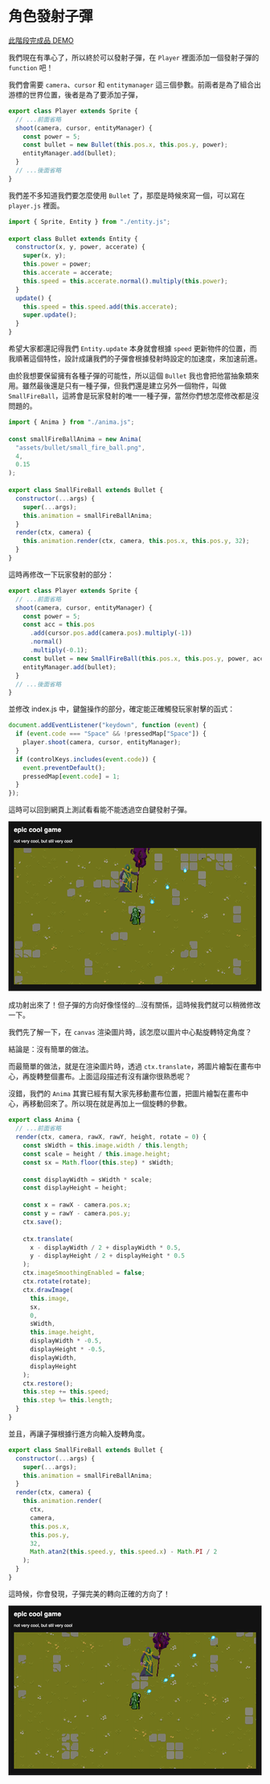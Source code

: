 
# 角色發射子彈

[此階段完成品 DEMO](https://coding-impact.github.io/game_tutorial/13.%20發射子彈/)

我們現在有準心了，所以終於可以發射子彈，在 `Player` 裡面添加一個發射子彈的 `function` 吧！

我們會需要 `camera`、`cursor` 和 `entitymanager` 這三個參數。前兩者是為了組合出游標的世界位置，後者是為了要添加子彈，

```js
export class Player extends Sprite {
  // ...前面省略
  shoot(camera, cursor, entityManager) {
    const power = 5;
    const bullet = new Bullet(this.pos.x, this.pos.y, power);
    entityManager.add(bullet);
  }
  // ...後面省略
}
```

我們差不多知道我們要怎麼使用 `Bullet` 了，那麼是時候來寫一個，可以寫在 `player.js` 裡面。

```js
import { Sprite, Entity } from "./entity.js";

export class Bullet extends Entity {
  constructor(x, y, power, accerate) {
    super(x, y);
    this.power = power;
    this.accerate = accerate;
    this.speed = this.accerate.normal().multiply(this.power);
  }
  update() {
    this.speed = this.speed.add(this.accerate);
    super.update();
  }
}
```

希望大家都還記得我們 `Entity.update` 本身就會根據 `speed` 更新物件的位置，而我順著這個特性，設計成讓我們的子彈會根據發射時設定的加速度，來加速前進。

由於我想要保留擁有各種子彈的可能性，所以這個 `Bullet` 我也會把他當抽象類來用。雖然最後還是只有一種子彈，但我們還是建立另外一個物件，叫做 `SmallFireBall`，這將會是玩家發射的唯一一種子彈，當然你們想怎麼修改都是沒問題的。

```js
import { Anima } from "./anima.js";

const smallFireBallAnima = new Anima(
  "assets/bullet/small_fire_ball.png",
  4,
  0.15
);

export class SmallFireBall extends Bullet {
  constructor(...args) {
    super(...args);
    this.animation = smallFireBallAnima;
  }
  render(ctx, camera) {
    this.animation.render(ctx, camera, this.pos.x, this.pos.y, 32);
  }
}
```

這時再修改一下玩家發射的部分：

```js
export class Player extends Sprite {
  // ...前面省略
  shoot(camera, cursor, entityManager) {
    const power = 5;
    const acc = this.pos
      .add(cursor.pos.add(camera.pos).multiply(-1))
      .normal()
      .multiply(-0.1);
    const bullet = new SmallFireBall(this.pos.x, this.pos.y, power, acc);
    entityManager.add(bullet);
  }
  // ...後面省略
}
```

並修改 index.js 中，鍵盤操作的部分，確定能正確觸發玩家射擊的函式：

```js
document.addEventListener("keydown", function (event) {
  if (event.code === "Space" && !pressedMap["Space"]) {
    player.shoot(camera, cursor, entityManager);
  }
  if (controlKeys.includes(event.code)) {
    event.preventDefault();
    pressedMap[event.code] = 1;
  }
});
```

這時可以回到網頁上測試看看能不能透過空白鍵發射子彈。

![shoot some glitch bullet](/pictures/shoot_some_glitch_bullet.png)

成功射出來了！但子彈的方向好像怪怪的...沒有關係，這時候我們就可以稍微修改一下。

我們先了解一下，在 `canvas` 渲染圖片時，該怎麼以圖片中心點旋轉特定角度？

結論是：沒有簡單的做法。

而最簡單的做法，就是在渲染圖片時，透過 `ctx.translate`，將圖片繪製在畫布中心，再旋轉整個畫布。上面這段描述有沒有讓你很熟悉呢？

沒錯，我們的 `Anima` 其實已經有幫大家先移動畫布位置，把圖片繪製在畫布中心，再移動回來了。所以現在就是再加上一個旋轉的參數。

```js
export class Anima {
  // ...前面省略
  render(ctx, camera, rawX, rawY, height, rotate = 0) {
    const sWidth = this.image.width / this.length;
    const scale = height / this.image.height;
    const sx = Math.floor(this.step) * sWidth;

    const displayWidth = sWidth * scale;
    const displayHeight = height;

    const x = rawX - camera.pos.x;
    const y = rawY - camera.pos.y;
    ctx.save();

    ctx.translate(
      x - displayWidth / 2 + displayWidth * 0.5,
      y - displayHeight / 2 + displayHeight * 0.5
    );
    ctx.imageSmoothingEnabled = false;
    ctx.rotate(rotate);
    ctx.drawImage(
      this.image,
      sx,
      0,
      sWidth,
      this.image.height,
      displayWidth * -0.5,
      displayHeight * -0.5,
      displayWidth,
      displayHeight
    );
    ctx.restore();
    this.step += this.speed;
    this.step %= this.length;
  }
}
```

並且，再讓子彈根據行進方向輸入旋轉角度。

```js
export class SmallFireBall extends Bullet {
  constructor(...args) {
    super(...args);
    this.animation = smallFireBallAnima;
  }
  render(ctx, camera) {
    this.animation.render(
      ctx,
      camera,
      this.pos.x,
      this.pos.y,
      32,
      Math.atan2(this.speed.y, this.speed.x) - Math.PI / 2
    );
  }
}
```

這時候，你會發現，子彈完美的轉向正確的方向了！

![bullet rotate](/pictures/bullet_rotate.png)

